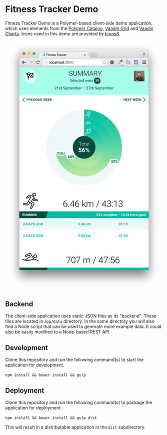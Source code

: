 Fitness Tracker Demo
====================

Fitness Tracker Demo is a Polymer-based client-side demo application, which
uses elements from the [Polymer Catalog](https://elements.polymer-project.org/), [Vaadin Grid](http://vaadin.com/components) and [Vaadin Charts](http://vaadin.com/charts). Icons used in this demo are provided by [Icons8](https://icons8.com/).

![](screenshot.png)

Backend
-------

The client-side application uses static JSON files as its "backend". These files are located
in ```app/data``` directory. In the same directory you will also find a Node script
that can be used to generate more example data. It could also be easily modified
to a Node-based REST API.

Development
-----------

Clone this repository and run the following command(s) to start the application
for development.

```npm install && bower install && gulp```


Deployment
----------

Clone this repository and run the following command(s) to package the application
for deployment.

```npm install && bower install && gulp dist```

This will result in a distributable application in the ```dist``` subdirectory.
